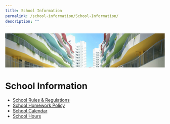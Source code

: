 ```yaml
---
title: School Information
permalink: /school-information/School-Information/
description: ""
---
```

![](/images/School%20Information.jpg)

School Information
==================


*   [School Rules & Regulations](/files/2018%20School%20Rules%20&%20Regulations.pdf)
*   [School Homework Policy](/school-information/School-Homework-Policy/)
*   [School Calendar](/school-information/School-Calendar/)
*   [School Hours](/school-information/School-Hours/)